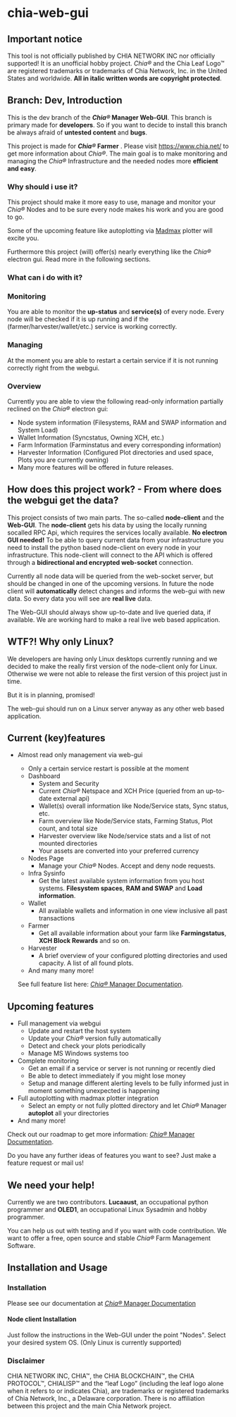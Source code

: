 # chia-web-gui
## Important notice
This tool is not officially published by CHIA NETWORK INC nor officially supported! It is an unofficial hobby project. _Chia®_ and the Chia Leaf Logo™ are registered trademarks or trademarks of Chia Network, Inc. in the United States and worldwide. **All in italic written words are copyright protected**.

## Branch: Dev, Introduction
This is the dev branch of the **_Chia®_ Manager Web-GUI**. This branch is primary made for **developers**.
So if you want to decide to install this branch be always afraid of **untested content** and **bugs**.

This project is made for **_Chia®_ Farmer** . Please visit https://www.chia.net/ to get more information about _Chia®_.
The main goal is to make monitoring and managing the  _Chia®_ Infrastructure and the needed nodes more **efficient and easy**.

### Why should i use it?
This project should make it more easy to use, manage and monitor your  _Chia®_ Nodes and to be sure every node makes his work and you are good to go.

Some of the upcoming feature like autoplotting via [Madmax](https://github.com/madMAx43v3r/chia-plotter) plotter will excite you.

Furthermore this project (will) offer(s) nearly everything like the _Chia®_ electron gui.
Read more in the following sections.

### What can i do with it?
### Monitoring
You are able to monitor the **up-status** and **service(s)** of every node.
Every node will be checked if it is up running and if the (farmer/harvester/wallet/etc.) service is working correctly.

### Managing
At the moment you are able to restart a certain service if it is not running correctly right from the webgui.

### Overview
Currently you are able to view the following read-only information partially reclined on the  _Chia®_ electron gui:
- Node system information (Filesystems, RAM and SWAP information and System Load)
- Wallet Information (Syncstatus, Owning XCH, etc.)
- Farm Information (Farminstatus and every corresponding information)
- Harvester Information (Configured Plot directories and used space, Plots you are currently owning)
- Many more features will be offered in future releases.

## How does this project work? - From where does the webgui get the data?
This project consists of two main parts. The so-called **node-client** and the **Web-GUI**.
The **node-client** gets his data by using the locally running socalled RPC Api, which requires the services locally available.
**No electron GUI needed!**
To be able to query current data from your infrastructure you need to install the python based node-client on every node in your infrastructure. This node-client will connect to the API which is offered through a **bidirectional and encrypted web-socket** connection.

Currently all node data will be queried from the web-socket server, but should be changed in one of the upcoming versions.
In future the node client will **automatically** detect changes and informs the web-gui with new data.
So every data you will see are **real live** data.

The Web-GUI should always show up-to-date and live queried data, if available.
We are working hard to make a real live web based application.

## WTF?! Why only Linux?
We developers are having only Linux desktops currently running and we decided to make the really first version of the node-client only for Linux.
Otherwise we were not able to release the first version of this project just in time.

But it is in planning, promised!

The web-gui should run on a Linux server anyway as any other web based application.

## Current (key)features
- Almost read only management via web-gui
  - Only a certain service restart is possible at the moment
  - Dashboard
    - System and Security
    - Current _Chia®_ Netspace and XCH Price (queried from an up-to-date external api)
    - Wallet(s) overall information like Node/Service stats, Sync status, etc.
    - Farm overview like Node/Service stats, Farming Status, Plot count, and total size
    - Harvester overview like Node/service stats and a list of not mounted directories
    - Your assets are converted into your preferred currency
  - Nodes Page
    - Manage your _Chia®_ Nodes. Accept and deny node requests.
  - Infra Sysinfo
    - Get the latest available system information from you host systems. **Filesystem spaces**, **RAM and SWAP** and **Load information**.
  - Wallet
    - All available wallets and information in one view inclusive all past transactions
  - Farmer
    - Get all available information about your farm like **Farmingstatus**, **XCH Block Rewards** and so on.
  - Harvester
    - A brief overview of your configured plotting directories and used capacity. A list of all found plots.
  - And many many more!

  See full feature list here: [_Chia®_ Manager Documentation](https://docs.chia-manager.com/features/features).


## Upcoming features
- Full management via webgui
  - Update and restart the host system
  - Update your _Chia®_ version fully automatically
  - Detect and check your plots periodically
  - Manage MS Windows systems too
- Complete monitoring
  - Get an email if a service or server is not running or recently died
  - Be able to detect immediately if you might lose money
  - Setup and manage different alerting levels to be fully informed just in moment something unexpected is happening
- Full autoplotting with madmax plotter integration
  - Select an empty or not fully plotted directory and let _Chia®_ Manager **autoplot** all your directories
- And many more!

Check out our roadmap to get more information: [_Chia®_ Manager Documentation](https://docs.chia-manager.com/features/roadmap).

Do you have any further ideas of features you want to see? Just make a feature request or mail us!

## We need your help!
Currently we are two contributors. **Lucaaust**, an occupational python programmer and **OLED1**, an occupational Linux Sysadmin and hobby programmer.

You can help us out with testing and if you want with code contribution.
We want to offer a free, open source and stable _Chia®_ Farm Management Software.

## Installation and Usage
### Installation
Please see our documentation at [_Chia®_ Manager Documentation](https://docs.chia-manager.com/administrator-documentation)

#### Node client Installation
Just follow the instructions in the Web-GUI under the point "Nodes".
Select your desired system OS. (Only Linux is currently supported)

### Disclaimer
CHIA NETWORK INC, CHIA™, the CHIA BLOCKCHAIN™, the CHIA PROTOCOL™, CHIALISP™ and the “leaf Logo” (including the leaf logo alone when it refers to or indicates Chia), are trademarks or registered trademarks of Chia Network, Inc., a Delaware corporation. There is no affiliation between this project and the main Chia Network project.
